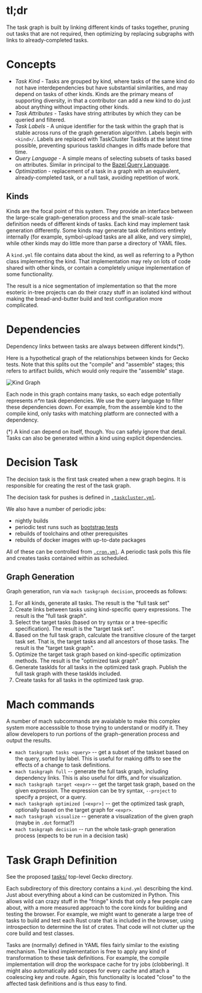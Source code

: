# tl;dr

The task graph is built by linking different kinds of tasks together, pruning out tasks that are not required,
then optimizing by replacing subgraphs with links to already-completed tasks.

# Concepts

* *Task Kind* - Tasks are grouped by kind, where tasks of the same kind do not have interdependencies but have
  substantial similarities, and may depend on tasks of other kinds.  Kinds are the primary means of supporting
  diversity, in that a contributor can add a new kind to do just about anything without impacting other kinds.
* *Task Attributes* - Tasks have string attributes by which they can be queried and filtered.
* *Task Labels* - A unique identifier for the task within the graph that is stable across runs of the graph
  generation algorithm.  Labels begin with `<kind>/`.  Labels are replaced with TaskCluster TaskIds at the
  latest time possible, preventing spurious taskId changes in diffs made before that time.
* *Query Language* - A simple means of selecting subsets of tasks based on attributes.  Similar in principal
  to the [Bazel Query Language](http://bazel.io/docs/query.html).
* *Optimization* - replacement of a task in a graph with an equivalent, already-completed task, or a null
  task, avoiding repetition of work.

## Kinds

Kinds are the focal point of this system.
They provide an interface between the large-scale graph-generation process and the small-scale task-definition needs of different kinds of tasks.
Each kind may implement task generation differently.
Some kinds may generate task definitions entirely internally (for example, symbol-upload tasks are all alike, and very simple), while other kinds may do little more than parse a directory of YAML files.

A `kind.yml` file contains data about the kind, as well as referring to a Python class implementing the kind.
That implementation may rely on lots of code shared with other kinds, or contain a completely unique implementation of some functionality.

The result is a nice segmentation of implementation so that the more esoteric in-tree projects can do their crazy stuff in an isolated kind without making the bread-and-butter build and test configuration more complicated.

# Dependencies

Dependency links between tasks are always between different kinds(*).

Here is a hypothetical graph of the relationships between kinds for Gecko tests.
Note that this splits out the "compile" and "assemble" stages; this refers to artifact builds, which would only require the "assemble" stage.

![Kind Graph](https://cdn.rawgit.com/djmitche/taskcluster-in-tree-taskgraph/master/kinds.svg)

Each node in this graph contains many tasks, so each edge potentially represents _n*m_ task dependencies.
We use the query language to filter these dependencies down.
For example, from the assemble kind to the compile kind, only tasks with matching platform are connected with a dependency.

(*) A kind can depend on itself, though.  You can safely ignore that detail.
Tasks can also be generated within a kind using explicit dependencies.

# Decision Task

The decision task is the first task created when a new graph begins.
It is responsible for creating the rest of the task graph.

The decision task for pushes is defined in [`.taskcluster.yml`](/.taskcluster.yml).

We also have a number of periodic jobs:

 * nightly builds
 * periodic test runs such as [bootstrap tests](https://bugzilla.mozilla.org/show_bug.cgi?id=1245969)
 * rebuilds of toolchains and other prerequisites
 * rebuilds of docker images with up-to-date packages

All of these can be controlled from [`.cron.yml`](/.cron.yml).
A periodic task polls this file and creates tasks contained within as scheduled.

## Graph Generation

Graph generation, run via `mach taskgraph decision`, proceeds as follows:

1. For all kinds, generate all tasks.  The result is the "full task set"
1. Create links between tasks using kind-specific query expressions.  The result is the "full task graph".
1. Select the target tasks (based on try syntax or a tree-specific specification).  The result is the "target
   task set".
1. Based on the full task graph, calculate the transitive closure of the target task set.  That is, the target
   tasks and all ancestors of those tasks.  The result is the "target task graph".
1. Optimize the target task graph based on kind-specific optimization methods.  The result is the "optimized task graph".
1. Generate taskIds for all tasks in the optimized task graph.  Publish the full task graph with these taskIds included.
1. Create tasks for all tasks in the optimized task grap.

# Mach commands

A number of mach subcommands are avaialable to make this complex system more accesssible to those trying to understand or modify it.
They allow developers to run portions of the graph-generation process and output the results.

* `mach taskgraph tasks <query>` -- get a subset of the taskset based on the query, sorted by label.
  This is useful for making diffs to see the effects of a change to task definitions.
* `mach taskgraph full` -- generate the full task graph, including dependency links.
  This is also useful for diffs, and for visualization.
* `mach taskgraph target <expr>` -- get the target task graph, based on the given expression.
  The expression can be try syntax, `--project` to specify a project, or a query.
* `mach taskgraph optimized [<expr>]` -- get the optimized task graph, optionally based on the target graph for `<expr>`.
* `mach taskgraph visualize` -- generate a visualization of the given graph (maybe in `.dot` format?)
* `mach taskgraph decision` -- run the whole task-graph generation process (expects to be run in a decision task)

# Task Graph Definition

See the proposed [tasks/](/tasks) top-level Gecko directory.

Each subdirectory of this directory contains a `kind.yml` describing the kind.
Just about everything about a kind can be customized in Python.
This allows wild can crazy stuff in the "fringe" kinds that only a few people care about, with a more measured approach to the core kinds for building and testing the browser.
For example, we might want to generate a large tree of tasks to build and test each Rust crate that is included in the browser, using introspection to determine the list of crates.
That code will not clutter up the core build and test classes.

Tasks are (normally) defined in YAML files fairly similar to the existing mechanism.
The kind implementation is free to apply any kind of transformation to these task definitions.
For example, the compile implementation will drop the workspace cache for try jobs (clobbering).
It might also automatically add scopes for every cache and attach a coalescing key and route.
Again, this functionality is located "close" to the affected task definitions and is thus easy to find.
